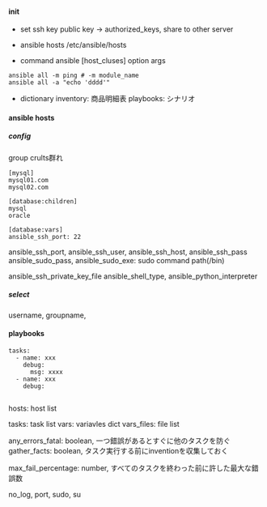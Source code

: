 
#### init
- set ssh key
public key -> authorized_keys, share to other server
- ansible hosts
/etc/ansible/hosts

- command
ansible [host_cluses] option args
```
ansible all -m ping # -m module_name
ansible all -a "echo 'dddd'"
```

- dictionary
inventory: 商品明細表
playbooks: シナリオ


#### ansible hosts
##### config
group crults群れ

```
[mysql]
mysql01.com
mysql02.com

[database:children]
mysql
oracle

[database:vars]
ansible_ssh_port: 22
```

ansible_ssh_port, ansible_ssh_user, ansible_ssh_host, ansible_ssh_pass
ansible_sudo_pass,
ansible_sudo_exe: sudo command path(/bin)

ansible_ssh_private_key_file
ansible_shell_type, ansible_python_interpreter




##### select

username, groupname,



#### playbooks

```
tasks:
  - name: xxx
    debug:
	  msg: xxxx
  - name: xxx
    debug:
	
```
hosts: host list

tasks: task list
vars: variavles dict
vars_files: file list

any_errors_fatal: boolean, 一つ錯誤があるとすぐに他のタスクを防ぐ
gather_facts: boolean, タスク実行する前にinventionを収集しておく

max_fail_percentage: number, すべてのタスクを終わった前に許した最大な錯誤数

no_log, port, sudo, su





